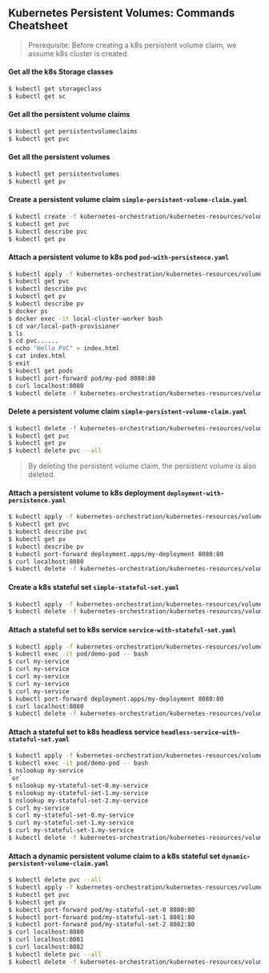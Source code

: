 ## Kubernetes Persistent Volumes: Commands Cheatsheet

> Prerequisite: Before creating a k8s persistent volume claim, we assume k8s cluster is created.

#### Get all the k8s Storage classes
```bash
$ kubectl get storageclass
$ kubectl get sc
```

#### Get all the persistent volume claims
```bash
$ kubectl get persistentvolumeclaims
$ kubectl get pvc
```

#### Get all the persistent volumes
```bash
$ kubectl get persistentvolumes
$ kubectl get pv
```

#### Create a persistent volume claim `simple-persistent-volume-claim.yaml`
```bash
$ kubectl create -f kubernetes-orchestration/kubernetes-resources/volume/simple-persistent-volume-claim.yaml
$ kubectl get pvc
$ kubectl describe pvc
$ kubectl get pv
```

#### Attach a persistent volume to k8s pod `pod-with-persistence.yaml`
```bash
$ kubectl apply -f kubernetes-orchestration/kubernetes-resources/volume/pod-with-persistence.yaml
$ kubectl get pvc
$ kubectl describe pvc
$ kubectl get pv
$ kubectl describe pv
$ docker ps
$ docker exec -it local-cluster-worker bash
$ cd var/local-path-provisioner
$ ls
$ cd pvc......
$ echo "Hello PVC" > index.html
$ cat index.html
$ exit
$ kubectl get pods
$ kubectl port-forward pod/my-pod 8080:80
$ curl localhost:8080
$ kubectl delete -f kubernetes-orchestration/kubernetes-resources/volume/pod-with-persistence.yaml
```

#### Delete a persistent volume claim `simple-persistent-volume-claim.yaml`
```bash
$ kubectl delete -f kubernetes-orchestration/kubernetes-resources/volume/simple-persistent-volume-claim.yaml
$ kubectl get pvc
$ kubectl get pv
$ kubectl delete pvc --all
```
> By deleting the persistent volume claim, the persistent volume is also deleted.

#### Attach a persistent volume to k8s deployment `deployment-with-persistence.yaml`
```bash
$ kubectl apply -f kubernetes-orchestration/kubernetes-resources/volume/deployment-with-persistence.yaml
$ kubectl get pvc
$ kubectl describe pvc
$ kubectl get pv
$ kubectl describe pv
$ kubectl port-forward deployment.apps/my-deployment 8080:80
$ curl localhost:8080
$ kubectl delete -f kubernetes-orchestration/kubernetes-resources/volume/deployment-with-persistence.yaml
```

#### Create a k8s stateful set `simple-stateful-set.yaml`
```bash
$ kubectl apply -f kubernetes-orchestration/kubernetes-resources/volume/simple-stateful-set.yaml
$ kubectl delete -f kubernetes-orchestration/kubernetes-resources/volume/simple-stateful-set.yaml
```

#### Attach a stateful set to k8s service `service-with-stateful-set.yaml`
```bash
$ kubectl apply -f kubernetes-orchestration/kubernetes-resources/volume/service-with-stateful-set.yaml
$ kubectl exec -it pod/demo-pod -- bash
$ curl my-service
$ curl my-service
$ curl my-service
$ curl my-service
$ curl my-service
$ kubectl port-forward deployment.apps/my-deployment 8080:80
$ curl localhost:8080
$ kubectl delete -f kubernetes-orchestration/kubernetes-resources/volume/service-with-stateful-set.yaml
```

#### Attach a stateful set to k8s headless service `headless-service-with-stateful-set.yaml`
```bash
$ kubectl apply -f kubernetes-orchestration/kubernetes-resources/volume/headless-service-with-stateful-set.yaml
$ kubectl exec -it pod/demo-pod -- bash
$ nslookup my-service
`or`
$ nslookup my-stateful-set-0.my-service
$ nslookup my-stateful-set-1.my-service
$ nslookup my-stateful-set-2.my-service
$ curl my-service
$ curl my-stateful-set-0.my-service
$ curl my-stateful-set-1.my-service
$ curl my-stateful-set-1.my-service
$ kubectl delete -f kubernetes-orchestration/kubernetes-resources/volume/headless-service-with-stateful-set.yaml
```

#### Attach a dynamic persistent volume claim to a k8s stateful set `dynamic-persistent-volume-claim.yaml`
```bash
$ kubectl delete pvc --all
$ kubectl apply -f kubernetes-orchestration/kubernetes-resources/volume/dynamic-persistent-volume-claim.yaml
$ kubectl get pvc
$ kubectl get pv
$ kubectl port-forward pod/my-stateful-set-0 8080:80
$ kubectl port-forward pod/my-stateful-set-1 8081:80
$ kubectl port-forward pod/my-stateful-set-2 8082:80
$ curl localhost:8080
$ curl localhost:8081
$ curl localhost:8082
$ kubectl delete pvc --all
$ kubectl delete -f kubernetes-orchestration/kubernetes-resources/volume/dynamic-persistent-volume-claim.yaml
```